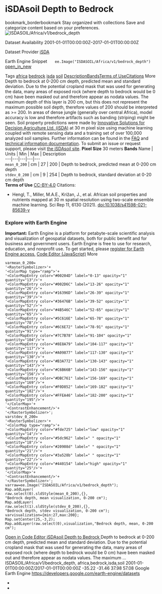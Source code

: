  
#  iSDAsoil Depth to Bedrock 
bookmark_borderbookmark Stay organized with collections  Save and categorize content based on your preferences.
![ISDASOIL/Africa/v1/bedrock_depth](https://developers.google.com/earth-engine/datasets/images/ISDASOIL/ISDASOIL_Africa_v1_bedrock_depth_sample.png) 

Dataset Availability
    2001-01-01T00:00:00Z–2017-01-01T00:00:00Z 

Dataset Provider
     [ iSDA ](https://isda-africa.com/) 

Earth Engine Snippet
     `    ee.Image("ISDASOIL/Africa/v1/bedrock_depth")   ` [ open_in_new ](https://code.earthengine.google.com/?scriptPath=Examples:Datasets/ISDASOIL/ISDASOIL_Africa_v1_bedrock_depth) 

Tags
     [africa](https://developers.google.com/earth-engine/datasets/tags/africa) [bedrock](https://developers.google.com/earth-engine/datasets/tags/bedrock) [isda](https://developers.google.com/earth-engine/datasets/tags/isda) [soil](https://developers.google.com/earth-engine/datasets/tags/soil)
[Description](https://developers.google.com/earth-engine/datasets/catalog/ISDASOIL_Africa_v1_bedrock_depth#description)[Bands](https://developers.google.com/earth-engine/datasets/catalog/ISDASOIL_Africa_v1_bedrock_depth#bands)[Terms of Use](https://developers.google.com/earth-engine/datasets/catalog/ISDASOIL_Africa_v1_bedrock_depth#terms-of-use)[Citations](https://developers.google.com/earth-engine/datasets/catalog/ISDASOIL_Africa_v1_bedrock_depth#citations) More
Depth to bedrock at 0-200 cm depth, predicted mean and standard deviation.
Due to the potential cropland mask that was used for generating the data, many areas of exposed rock (where depth to bedrock would be 0 cm) have been masked out and therefore appear as nodata values. The maximum depth of this layer is 200 cm, but this does not represent the maximum possible soil depth, therefore values of 200 should be interpreted as >= 200.
In areas of dense jungle (generally over central Africa), model accuracy is low and therefore artifacts such as banding (striping) might be seen.
Soil property predictions were made by [Innovative Solutions for Decision Agriculture Ltd. (iSDA)](https://isda-africa.com/) at 30 m pixel size using machine learning coupled with remote sensing data and a training set of over 100,000 analyzed soil samples.
Further information can be found in the [FAQ](https://www.isda-africa.com/isdasoil/faq/) and [technical information documentation](https://www.isda-africa.com/isdasoil/technical-information/). To submit an issue or request support, please visit [the iSDAsoil site](https://isda-africa.com/isdasoil).
**Pixel Size** 30 meters 
**Bands**
Name | Units | Min | Max | Description  
---|---|---|---|---  
`mean_0_200` | cm |  27  |  200  | Depth to bedrock, predicted mean at 0-200 cm depth  
`stdev_0_200` | cm |  9  |  254  | Depth to bedrock, standard deviation at 0-20 cm depth  
**Terms of Use**
[CC-BY-4.0](https://spdx.org/licenses/CC-BY-4.0.html)
Citations:
  * Hengl, T., Miller, M.A.E., Križan, J., et al. African soil properties and nutrients mapped at 30 m spatial resolution using two-scale ensemble machine learning. Sci Rep 11, 6130 (2021). [doi:10.1038/s41598-021-85639-y](https://doi.org/10.1038/s41598-021-85639-y)


### Explore with Earth Engine
**Important:** Earth Engine is a platform for petabyte-scale scientific analysis and visualization of geospatial datasets, both for public benefit and for business and government users. Earth Engine is free to use for research, education, and nonprofit use. To get started, please [register for Earth Engine access.](https://console.cloud.google.com/earth-engine)
[Code Editor (JavaScript)](https://developers.google.com/earth-engine/datasets/catalog/ISDASOIL_Africa_v1_bedrock_depth#code-editor-javascript-sample) More
```
varmean_0_200=
'<RasterSymbolizer>'+
'<ColorMap type="ramp">'+
'<ColorMapEntry color="#00204D" label="0-13" opacity="1" quantity="13"/>'+
'<ColorMapEntry color="#002D6C" label="13-26" opacity="1" quantity="26"/>'+
'<ColorMapEntry color="#16396D" label="26-39" opacity="1" quantity="39"/>'+
'<ColorMapEntry color="#36476B" label="39-52" opacity="1" quantity="52"/>'+
'<ColorMapEntry color="#4B546C" label="52-65" opacity="1" quantity="65"/>'+
'<ColorMapEntry color="#5C616E" label="65-78" opacity="1" quantity="78"/>'+
'<ColorMapEntry color="#6C6E72" label="78-91" opacity="1" quantity="91"/>'+
'<ColorMapEntry color="#7C7B78" label="91-104" opacity="1" quantity="104"/>'+
'<ColorMapEntry color="#8E8A79" label="104-117" opacity="1" quantity="117"/>'+
'<ColorMapEntry color="#A09877" label="117-130" opacity="1" quantity="130"/>'+
'<ColorMapEntry color="#B3A772" label="130-143" opacity="1" quantity="143"/>'+
'<ColorMapEntry color="#C6B66B" label="143-156" opacity="1" quantity="156"/>'+
'<ColorMapEntry color="#DBC761" label="156-169" opacity="1" quantity="169"/>'+
'<ColorMapEntry color="#F0D852" label="169-182" opacity="1" quantity="182"/>'+
'<ColorMapEntry color="#FFEA46" label="182-200" opacity="1" quantity="195"/>'+
'</ColorMap>'+
'<ContrastEnhancement/>'+
'</RasterSymbolizer>';
varstdev_0_200=
'<RasterSymbolizer>'+
'<ColorMap type="ramp">'+
'<ColorMapEntry color="#fde725" label="low" opacity="1" quantity="14"/>'+
'<ColorMapEntry color="#5dc962" label=" " opacity="1" quantity="18"/>'+
'<ColorMapEntry color="#20908d" label=" " opacity="1" quantity="21"/>'+
'<ColorMapEntry color="#3a528b" label=" " opacity="1" quantity="22"/>'+
'<ColorMapEntry color="#440154" label="high" opacity="1" quantity="25"/>'+
'</ColorMap>'+
'<ContrastEnhancement/>'+
'</RasterSymbolizer>';
varraw=ee.Image("ISDASOIL/Africa/v1/bedrock_depth");
Map.addLayer(
raw.select(0).sldStyle(mean_0_200),{},
"Bedrock depth, mean visualization, 0-200 cm");
Map.addLayer(
raw.select(1).sldStyle(stdev_0_200),{},
"Bedrock depth, stdev visualization, 0-200 cm");
varvisualization={min:27,max:200};
Map.setCenter(25,-3,2);
Map.addLayer(raw.select(0),visualization,"Bedrock depth, mean, 0-200 cm");
```
[ Open in Code Editor ](https://code.earthengine.google.com/?scriptPath=Examples:Datasets/ISDASOIL/ISDASOIL_Africa_v1_bedrock_depth)
[ iSDAsoil Depth to Bedrock ](https://developers.google.com/earth-engine/datasets/catalog/ISDASOIL_Africa_v1_bedrock_depth)
Depth to bedrock at 0-200 cm depth, predicted mean and standard deviation. Due to the potential cropland mask that was used for generating the data, many areas of exposed rock (where depth to bedrock would be 0 cm) have been masked out and therefore appear as nodata values. The maximum …
ISDASOIL/Africa/v1/bedrock_depth, africa,bedrock,isda,soil 
2001-01-01T00:00:00Z/2017-01-01T00:00:00Z
-35.22 -31.46 37.98 57.08 
Google Earth Engine
https://developers.google.com/earth-engine/datasets
  * [ ](https://doi.org/https://isda-africa.com/)
  * [ ](https://doi.org/https://developers.google.com/earth-engine/datasets/catalog/ISDASOIL_Africa_v1_bedrock_depth)


